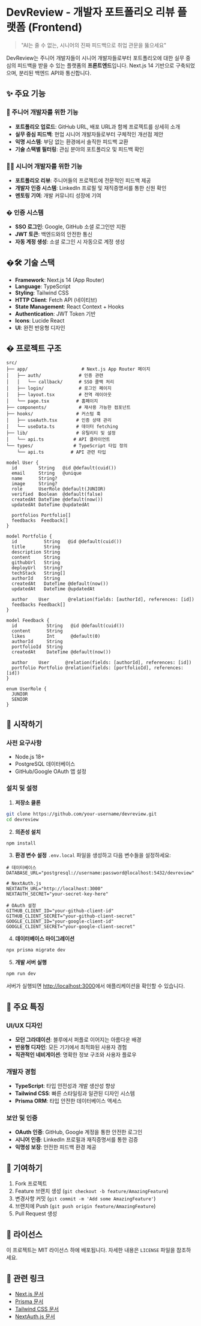 # DevReview - 개발자 포트폴리오 리뷰 플랫폼 (Frontend)

> "AI는 줄 수 없는, 시니어의 진짜 피드백으로 취업 관문을 뚫으세요"

DevReview는 주니어 개발자들이 시니어 개발자들로부터 포트폴리오에 대한 실무 중심의 피드백을 받을 수 있는 플랫폼의 **프론트엔드**입니다. Next.js 14 기반으로 구축되었으며, 분리된 백엔드 API와 통신합니다.

## ✨ 주요 기능

### 👶 주니어 개발자를 위한 기능
- **포트폴리오 업로드**: GitHub URL, 배포 URL과 함께 프로젝트를 상세히 소개
- **실무 중심 피드백**: 현업 시니어 개발자들로부터 구체적인 개선점 제안
- **익명 시스템**: 부담 없는 환경에서 솔직한 피드백 교환
- **기술 스택별 필터링**: 관심 분야의 포트폴리오 및 피드백 확인

### 👨‍💼 시니어 개발자를 위한 기능
- **포트폴리오 리뷰**: 주니어들의 프로젝트에 전문적인 피드백 제공
- **개발자 인증 시스템**: LinkedIn 프로필 및 재직증명서를 통한 신원 확인
- **멘토링 기여**: 개발 커뮤니티 성장에 기여

### � 인증 시스템
- **SSO 로그인**: Google, GitHub 소셜 로그인만 지원
- **JWT 토큰**: 백엔드와의 안전한 통신
- **자동 계정 생성**: 소셜 로그인 시 자동으로 계정 생성

## �🛠️ 기술 스택

- **Framework**: Next.js 14 (App Router)
- **Language**: TypeScript
- **Styling**: Tailwind CSS  
- **HTTP Client**: Fetch API (네이티브)
- **State Management**: React Context + Hooks
- **Authentication**: JWT Token 기반
- **Icons**: Lucide React
- **UI**: 완전 반응형 디자인

## � 프로젝트 구조

```
src/
├── app/                    # Next.js App Router 페이지
│   ├── auth/              # 인증 관련
│   │   └── callback/      # SSO 콜백 처리
│   ├── login/             # 로그인 페이지
│   ├── layout.tsx         # 전역 레이아웃  
│   └── page.tsx          # 홈페이지
├── components/            # 재사용 가능한 컴포넌트
├── hooks/                # 커스텀 훅
│   ├── useAuth.tsx       # 인증 상태 관리
│   └── useData.ts        # 데이터 fetching
├── lib/                  # 유틸리티 및 설정
│   └── api.ts           # API 클라이언트
└── types/               # TypeScript 타입 정의
    └── api.ts          # API 관련 타입
```

```prisma
model User {
  id        String   @id @default(cuid())
  email     String   @unique
  name      String?
  image     String?
  role      UserRole @default(JUNIOR)
  verified  Boolean  @default(false)
  createdAt DateTime @default(now())
  updatedAt DateTime @updatedAt
  
  portfolios Portfolio[]
  feedbacks  Feedback[]
}

model Portfolio {
  id          String   @id @default(cuid())
  title       String
  description String
  content     String
  githubUrl   String
  deployUrl   String?
  techStack   String[]
  authorId    String
  createdAt   DateTime @default(now())
  updatedAt   DateTime @updatedAt
  
  author    User       @relation(fields: [authorId], references: [id])
  feedbacks Feedback[]
}

model Feedback {
  id           String   @id @default(cuid())
  content      String
  likes        Int      @default(0)
  authorId     String
  portfolioId  String
  createdAt    DateTime @default(now())
  
  author    User      @relation(fields: [authorId], references: [id])
  portfolio Portfolio @relation(fields: [portfolioId], references: [id])
}

enum UserRole {
  JUNIOR
  SENIOR
}
```

## 🚀 시작하기

### 사전 요구사항
- Node.js 18+ 
- PostgreSQL 데이터베이스
- GitHub/Google OAuth 앱 설정

### 설치 및 설정

1. **저장소 클론**
```bash
git clone https://github.com/your-username/devreview.git
cd devreview
```

2. **의존성 설치**
```bash
npm install
```

3. **환경 변수 설정**
`.env.local` 파일을 생성하고 다음 변수들을 설정하세요:
```env
# 데이터베이스
DATABASE_URL="postgresql://username:password@localhost:5432/devreview"

# NextAuth.js
NEXTAUTH_URL="http://localhost:3000"
NEXTAUTH_SECRET="your-secret-key-here"

# OAuth 설정
GITHUB_CLIENT_ID="your-github-client-id"
GITHUB_CLIENT_SECRET="your-github-client-secret"
GOOGLE_CLIENT_ID="your-google-client-id"
GOOGLE_CLIENT_SECRET="your-google-client-secret"
```

4. **데이터베이스 마이그레이션**
```bash
npx prisma migrate dev
```

5. **개발 서버 실행**
```bash
npm run dev
```

서버가 실행되면 [http://localhost:3000](http://localhost:3000)에서 애플리케이션을 확인할 수 있습니다.

## 📝 주요 특징

### UI/UX 디자인
- **모던 그라데이션**: 블루에서 퍼플로 이어지는 아름다운 배경
- **반응형 디자인**: 모든 기기에서 최적화된 사용자 경험
- **직관적인 네비게이션**: 명확한 정보 구조와 사용자 플로우

### 개발자 경험
- **TypeScript**: 타입 안전성과 개발 생산성 향상
- **Tailwind CSS**: 빠른 스타일링과 일관된 디자인 시스템
- **Prisma ORM**: 타입 안전한 데이터베이스 액세스

### 보안 및 인증
- **OAuth 인증**: GitHub, Google 계정을 통한 안전한 로그인
- **시니어 인증**: LinkedIn 프로필과 재직증명서를 통한 검증
- **익명성 보장**: 안전한 피드백 환경 제공

## 🤝 기여하기

1. Fork 프로젝트
2. Feature 브랜치 생성 (`git checkout -b feature/AmazingFeature`)
3. 변경사항 커밋 (`git commit -m 'Add some AmazingFeature'`)
4. 브랜치에 Push (`git push origin feature/AmazingFeature`)
5. Pull Request 생성

## 📄 라이선스

이 프로젝트는 MIT 라이선스 하에 배포됩니다. 자세한 내용은 `LICENSE` 파일을 참조하세요.

## 🔗 관련 링크

- [Next.js 문서](https://nextjs.org/docs)
- [Prisma 문서](https://www.prisma.io/docs)
- [Tailwind CSS 문서](https://tailwindcss.com/docs)
- [NextAuth.js 문서](https://next-auth.js.org)
